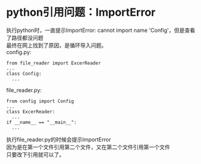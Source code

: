 # python引用问题：ImportError

执行python时，一直提示ImportError: cannot import name 'Config'，但是查看了路径都没问题  
最终在网上找到了原因，是循环导入问题。  
config.py:

```
from file_reader import ExcerReader
...
class Config:
  ...
```

file_reader.py:

```
from config import Config
...
class ExcerReader:
  ...
if __name__ == "__main__":
  ...
```

执行file_reader.py的时候会提示ImportError  
因为是在第一个文件引用第二个文件，又在第二个文件引用第一个文件  
只要改下引用就可以了。
